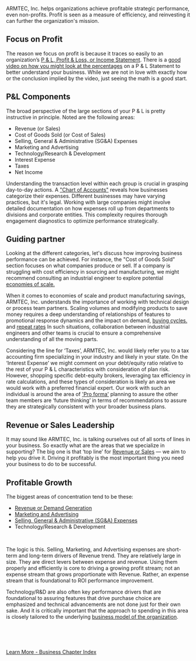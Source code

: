 


ARMTEC, Inc. helps organizations achieve profitable strategic performance, even non-profits. Profit is seen as a measure of efficiency, and reinvesting it can further the organization's mission.

## Focus on Profit

The reason we focus on profit is because it traces so easily to an organization’s [P & L, Profit & Loss, or Income Statement](https://corporatefinanceinstitute.com/resources/accounting/profit-and-loss-statement-pl/).  There is a [good video on how you might look at the percentages](https://www.youtube.com/watch?v=HUnifB9Ot90) on a P & L Statement to better understand your business.  While we are not in love with exactly how or the conclusion implied by the video, just seeing the math is a good start.

## P&L Components
The broad perspective of the large sections of your P & L is pretty instructive in principle.  Noted are the following areas: 

  - Revenue (or Sales)
  - Cost of Goods Sold (or Cost of Sales)
  - Selling, General & Administrative (SG&A) Expenses
  - Marketing and Advertising
  - Technology/Research & Development
  - Interest Expense
  - Taxes
  - Net Income


Understanding the transaction level within each group is crucial in grasping day-to-day actions. A ["Chart of Accounts"](https://www.accountingcoach.com/chart-of-accounts/explanation/2) reveals how businesses categorize their expenses. Different businesses may have varying practices, but it's legal. Working with large companies might involve detailed documentation on how expenses roll up from departments to divisions and corporate entities. This complexity requires thorough engagement diagnostics to optimize performance strategically. 


## Guiding partner

Looking at the different categories, let's discuss how improving business performance can be achieved. For instance, the "Cost of Goods Sold" section focuses on what companies produce or sell. If a company is struggling with cost efficiency in sourcing and manufacturing, we might recommend consulting an industrial engineer to explore potential [economies of scale.](https://www.investopedia.com/terms/e/economiesofscale.asp#:~:text=Investopedia%20%2F%20Mira%20Norian-,What%20Are%20Economies%20of%20Scale%3F,a%20larger%20number%20of%20goods.)
 
When it comes to economies of scale and product manufacturing savings, ARMTEC, Inc. understands the importance of working with technical design or process team partners. Scaling volumes and modifying products to save money requires a deep understanding of relationships of features to promotional response dynamics and the impact on demand, [buying cycles.](https://www.forentrepreneurs.com/buying-cycle-and-triggers) and [repeat rates](https://www.glew.io/guides/calculate-repeat-purchase-rate) In such situations, collaboration between industrial engineers and other teams is crucial to ensure a comprehensive understanding of all the moving parts.

Considering the line for ‘Taxes’, ARMTEC, Inc. would likely refer you to a tax accounting firm specializing in your industry and likely in your state.  On the ‘Interest Expense’ we might comment on your debt/equity ratio relative to the rest of your P & L characteristics with consideration of plan risk.  However, shopping specific debt-equity brokers, leveraging tax efficiency in rate calculations, and these types of consideration is likely an area we would work with a preferred financial expert.  Our work with such an individual is around the area of ['Pro forma'](https://www.accountingtools.com/articles/what-are-pro-forma-financial-statements.html#:~:text=Pro%20forma%20financial%20statements%20are,may%20occur%20in%20the%20future.) planning to assure the other team members are ‘future thinking’ in terms of recommendations to assure they are strategically consistent with your broader business plans.  

## Revenue or Sales Leadership

It may sound like ARMTEC, Inc. is talking ourselves out of all sorts of lines in your business.  So exactly what are the areas that we specialize in supporting?  The big one is that ‘top line’ for [Revenue or Sales](../business/demand.md) — we aim to help you drive it. Driving it profitably is the most important thing you need your business to do to be successful.  


## Profitable Growth

The biggest areas of concentration tend to be these:
 
   - [Revenue or Demand Generation](../business/demand.md)
   - [Marketing and Advertising](../business/adpromo.md)
   - [Selling, General & Administrative (SG&A) Expenses](../business/selling.md)
   - Technology/Research & Development
<br>

The logic is this.  Selling, Marketing, and Advertising expenses are short-term and long-term drivers of Revenue trend.   They are relatively large in size.  They are direct levers between expense and revenue.  Using them properly and efficiently is core to driving a growing profit stream; not an expense stream that grows proportionate with Revenue.  Rather, an expense stream that is foundational to ROI performance improvement.

Technology/R&D are also often key performance drivers that are foundational to assuring features that drive purchase choice are emphasized and technical advancements are not done just for their own sake.  And it is critically important that the approach to spending in this area is closely tailored to the underlying [business model of the organization](../business/models.md).


<br>
<br>
<br>

[Learn More - Business Chapter Index](../chapters.md#business)
